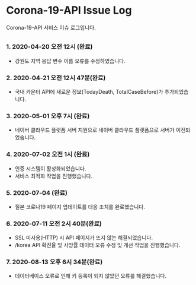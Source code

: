 
# Corona-19-API Issue Log

Corona-19-API 서비스 이슈 로그입니다.

##
### 1. 2020-04-20 오전 12시 (완료)
 - 강원도 지역 응답 변수 이름 오류를 수정하였습니다.
### 2. 2020-04-21 오전 12시 47분(완료)
 - 국내 카운터 API에 새로운 정보(TodayDeath, TotalCaseBefore)가 추가되었습니다. 
### 3. 2020-05-01 오후 7시 (완료)
 - 네이버 클라우드 플랫폼 서버 지원으로 네이버 클라우드 플랫폼으로 서버가 이전되었습니다.
### 4. 2020-07-02 오전 1시 (완료)
 - 인증 시스템이 활성화되었습니다.
 - 서비스 최적화 작업을 진행했습니다.
### 5. 2020-07-04 (완료)
 - 질본 코로나19 페이지 업데이트를 대응 조치를 완료했습니다.
### 6. 2020-07-11 오전 2시 40분(완료)
 - SSL 미사용(HTTP) 시 API 페이지가 뜨지 않는 해결되었습니다.
 - /korea API 확진율 및 사망률 데이터 오류 수정 및 개선 작업을 진행했습니다.
### 7. 2020-08-13 오후 6시 34분(완료)
 - 데이터베이스 오류로 인해 키 등록이 되지 않았던 오류를 해결했습니다.
